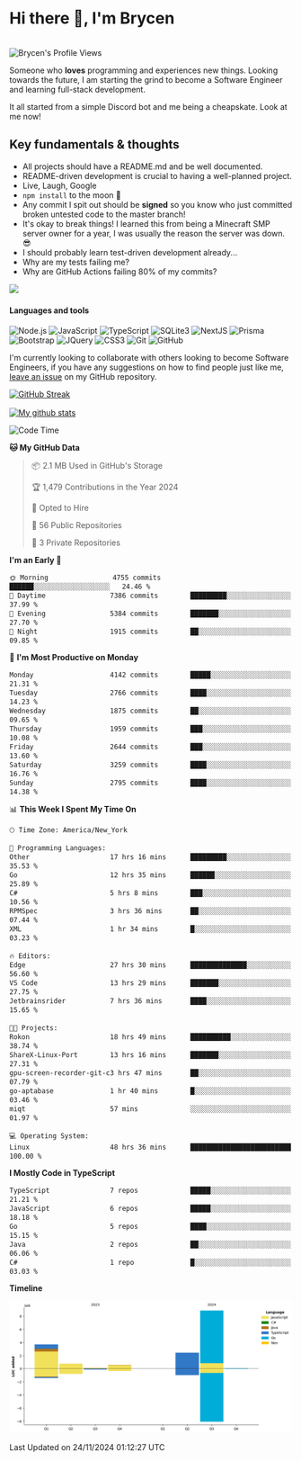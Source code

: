 # Hi there 👋, I'm Brycen

<br>
<img src="https://komarev.com/ghpvc/?username=BrycensRanch" alt="Brycen's Profile Views" />

Someone who **loves** programming and experiences new things. Looking towards the future, I am starting the grind to become a Software Engineer and learning full-stack development.

It all started from a simple Discord bot and me being a cheapskate. Look at me now!

## Key fundamentals & thoughts

- All projects should have a README.md and be well documented.
- README-driven development is crucial to having a well-planned project.
- Live, Laugh, Google
- `npm install` to the moon 🚀
- Any commit I spit out should be **signed** so you know who just committed broken untested code to the master branch!
- It's okay to break things! I learned this from being a Minecraft SMP server owner for a year, I was usually the reason the server was down. 😎
- I should probably learn test-driven development already...
- Why are my tests failing me?
- Why are GitHub Actions failing 80% of my commits? 

<img src="https://res.cloudinary.com/practicaldev/image/fetch/s--OoBLh7-Q--/c_limit%2Cf_auto%2Cfl_progressive%2Cq_auto%2Cw_880/https://cdn-images-1.medium.com/max/1614/1%2A8BlqJ8lNVZzuRjAg1mZ50w.png" height="400"/>

<h4>Languages and tools</h4>
<p>
  <img src="https://img.shields.io/badge/node.js%20-%2343853D.svg?&style=for-the-badge&logo=node.js&logoColor=white" alt="Node.js" />
  <img src="https://img.shields.io/badge/javascript%20-%23323330.svg?&style=for-the-badge&logo=javascript&logoColor=%23F7DF1E" alt="JavaScript" />
  <img src="https://img.shields.io/badge/typescript%20-%23323330.svg?&style=for-the-badge&logo=typescript&logoColor=#3467eb" alt="TypeScript" />
  <img src="https://img.shields.io/badge/sqlite3%20-%23323330.svg?&style=for-the-badge&logo=sqlite&logoColor=#3467eb" alt="SQLite3" />
  <img src="https://img.shields.io/badge/Next.JS%20-%23323330.svg?&style=for-the-badge&logo=next.js&logoColor=#3467eb" alt="NextJS" />
  <img src="https://img.shields.io/badge/Prisma%20-%23323330.svg?&style=for-the-badge&logo=prisma&logoColor=#3467eb" alt="Prisma" />
  <img src="https://img.shields.io/badge/bootstrap%20-%23323330.svg?&style=for-the-badge&logo=bootstrap" alt="Bootstrap" />
  <img src="https://img.shields.io/badge/jquery%20-%23323330.svg?&style=for-the-badge&logo=jquery" alt="JQuery" />
  <img src="https://img.shields.io/badge/css3%20-%23323330.svg?&style=for-the-badge&logo=css3" alt="CSS3" />
  <img src="https://img.shields.io/badge/git%20-%23323330.svg?&style=for-the-badge&logo=git" alt="Git" />
  <img src="https://img.shields.io/badge/github%20-%23323330.svg?&style=for-the-badge&logo=github" alt="GitHub" />
</p>

 I'm currently looking to collaborate with others looking to become Software Engineers, if you have any suggestions on how to find people just like me, [leave an issue](https://github.com/BrycensRanch/BrycensRanch/issues/new) on my GitHub repository.
 
 <p><a href="https://git.io/streak-stats"><img src="https://streak-stats.demolab.com?test&user=BrycensRanch&amp;theme=dark&amp;hide_border=true&amp;fire=EB5454&amp;ring=0CEB19" alt="GitHub Streak"></a></p>

<a href="https://github.com/anuraghazra/github-readme-stats">
  <img align="center" src="https://github-readme-stats.anuraghazra1.vercel.app/api?username=BrycensRanch&show_icons=true&line_height=27&include_all_commits=true" alt="My github stats" />
</a>

<!--START_SECTION:waka-->
![Code Time](http://img.shields.io/badge/Code%20Time-1%2C215%20hrs%2028%20mins-blue)

**🐱 My GitHub Data** 

> 📦 2.1 MB Used in GitHub's Storage 
 > 
> 🏆 1,479 Contributions in the Year 2024
 > 
> 💼 Opted to Hire
 > 
> 📜 56 Public Repositories 
 > 
> 🔑 3 Private Repositories 
 > 
**I'm an Early 🐤** 

```text
🌞 Morning                4755 commits        ██████░░░░░░░░░░░░░░░░░░░   24.46 % 
🌆 Daytime                7386 commits        █████████░░░░░░░░░░░░░░░░   37.99 % 
🌃 Evening                5384 commits        ███████░░░░░░░░░░░░░░░░░░   27.70 % 
🌙 Night                  1915 commits        ██░░░░░░░░░░░░░░░░░░░░░░░   09.85 % 
```
📅 **I'm Most Productive on Monday** 

```text
Monday                   4142 commits        █████░░░░░░░░░░░░░░░░░░░░   21.31 % 
Tuesday                  2766 commits        ████░░░░░░░░░░░░░░░░░░░░░   14.23 % 
Wednesday                1875 commits        ██░░░░░░░░░░░░░░░░░░░░░░░   09.65 % 
Thursday                 1959 commits        ███░░░░░░░░░░░░░░░░░░░░░░   10.08 % 
Friday                   2644 commits        ███░░░░░░░░░░░░░░░░░░░░░░   13.60 % 
Saturday                 3259 commits        ████░░░░░░░░░░░░░░░░░░░░░   16.76 % 
Sunday                   2795 commits        ████░░░░░░░░░░░░░░░░░░░░░   14.38 % 
```


📊 **This Week I Spent My Time On** 

```text
🕑︎ Time Zone: America/New_York

💬 Programming Languages: 
Other                    17 hrs 16 mins      █████████░░░░░░░░░░░░░░░░   35.53 % 
Go                       12 hrs 35 mins      ██████░░░░░░░░░░░░░░░░░░░   25.89 % 
C#                       5 hrs 8 mins        ███░░░░░░░░░░░░░░░░░░░░░░   10.56 % 
RPMSpec                  3 hrs 36 mins       ██░░░░░░░░░░░░░░░░░░░░░░░   07.44 % 
XML                      1 hr 34 mins        █░░░░░░░░░░░░░░░░░░░░░░░░   03.23 % 

🔥 Editors: 
Edge                     27 hrs 30 mins      ██████████████░░░░░░░░░░░   56.60 % 
VS Code                  13 hrs 29 mins      ███████░░░░░░░░░░░░░░░░░░   27.75 % 
Jetbrainsrider           7 hrs 36 mins       ████░░░░░░░░░░░░░░░░░░░░░   15.65 % 

🐱‍💻 Projects: 
Rokon                    18 hrs 49 mins      ██████████░░░░░░░░░░░░░░░   38.74 % 
ShareX-Linux-Port        13 hrs 16 mins      ███████░░░░░░░░░░░░░░░░░░   27.31 % 
gpu-screen-recorder-git-c3 hrs 47 mins       ██░░░░░░░░░░░░░░░░░░░░░░░   07.79 % 
go-aptabase              1 hr 40 mins        █░░░░░░░░░░░░░░░░░░░░░░░░   03.46 % 
miqt                     57 mins             ░░░░░░░░░░░░░░░░░░░░░░░░░   01.97 % 

💻 Operating System: 
Linux                    48 hrs 36 mins      █████████████████████████   100.00 % 
```

**I Mostly Code in TypeScript** 

```text
TypeScript               7 repos             █████░░░░░░░░░░░░░░░░░░░░   21.21 % 
JavaScript               6 repos             █████░░░░░░░░░░░░░░░░░░░░   18.18 % 
Go                       5 repos             ████░░░░░░░░░░░░░░░░░░░░░   15.15 % 
Java                     2 repos             ██░░░░░░░░░░░░░░░░░░░░░░░   06.06 % 
C#                       1 repo              █░░░░░░░░░░░░░░░░░░░░░░░░   03.03 % 
```



**Timeline**

![Lines of Code chart](https://raw.githubusercontent.com/BrycensRanch/BrycensRanch/main/assets/bar_graph.png)


 Last Updated on 24/11/2024 01:12:27 UTC
<!--END_SECTION:waka-->

<!--
**BrycensRanch/BrycensRanch** is a ✨ _special_ ✨ repository because its `README.md` (this file) appears on your GitHub profile.

Here are some ideas to get you started:

- 🔭 I’m currently working on ...
- 🌱 I’m currently learning ...
- 👯 I’m looking to collaborate on ...
- 🤔 I’m looking for help with ...
- 💬 Ask me about ...
- 📫 How to reach me: ...
- 😄 Pronouns: ...
- ⚡ Fun fact: ...
-->
